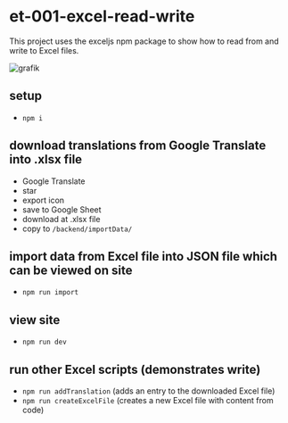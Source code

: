 # et-001-excel-read-write

This project uses the exceljs npm package to show how to read from and write to Excel files.

![grafik](https://user-images.githubusercontent.com/446574/200328545-435568f3-a7ea-4928-8e11-fe60bfdeef44.png)

## setup

- `npm i`

## download translations from Google Translate into .xlsx file

- Google Translate
- star
- export icon
- save to Google Sheet
- download at .xlsx file
- copy to `/backend/importData/`

## import data from Excel file into JSON file which can be viewed on site

- `npm run import`

## view site

- `npm run dev`

## run other Excel scripts (demonstrates write)

- `npm run addTranslation` (adds an entry to the downloaded Excel file)
- `npm run createExcelFile` (creates a new Excel file with content from code)

